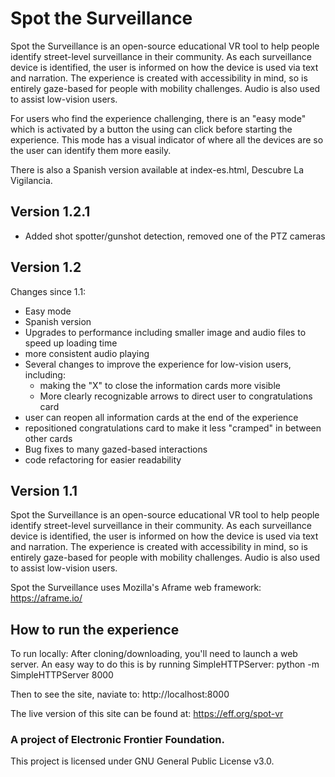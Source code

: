 # Spot the Surveillance
Spot the Surveillance is an open-source educational VR tool to help people identify street-level surveillance in their community. As each surveillance device is identified, the user is informed on how the device is used via text and narration. The experience is created with accessibility in mind, so is entirely gaze-based for people with mobility challenges. Audio is also used to assist low-vision users.

For users who find the experience challenging, there is an "easy mode" which is activated by a button the using can click before starting the experience. This mode has a visual indicator of where all the devices are so the user can identify them more easily.

There is also a Spanish version available at index-es.html, Descubre La Vigilancia.

## Version 1.2.1
- Added shot spotter/gunshot detection, removed one of the PTZ cameras

## Version 1.2
Changes since 1.1:
- Easy mode
- Spanish version
- Upgrades to performance including smaller image and audio files to speed up loading time
- more consistent audio playing
- Several changes to improve the experience for low-vision users, including: 
    - making the "X" to close the information cards more visible
    - More clearly recognizable arrows to direct user to congratulations card
- user can reopen all information cards at the end of the experience
- repositioned congratulations card to make it less "cramped" in between other cards
- Bug fixes to many gazed-based interactions
- code refactoring for easier readability

## Version 1.1
Spot the Surveillance is an open-source educational VR tool to help people identify street-level surveillance in their community. As each surveillance device is identified, the user is informed on how the device is used via text and narration. The experience is created with accessibility in mind, so is entirely gaze-based for people with mobility challenges. Audio is also used to assist low-vision users.

Spot the Surveillance uses Mozilla's Aframe web framework: https://aframe.io/

## How to run the experience
To run locally:
After cloning/downloading, you'll need to launch a web server. An easy way to do this is by running SimpleHTTPServer:
python -m SimpleHTTPServer 8000

Then to see the site, naviate to: http://localhost:8000

The live version of this site can be found at: https://eff.org/spot-vr

### A project of Electronic Frontier Foundation.
This project is licensed under GNU General Public License v3.0.
